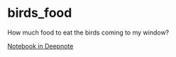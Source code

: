 # birds_food
How much food to eat the birds coming to my window?



[Notebook in Deepnote](https://deepnote.com/project/birdsfood-ShCjrq8uTe2TY712XMHr0w/%2Fnotebook.ipynb)
